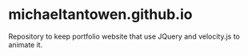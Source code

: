 # michaeltantowen.github.io
Repository to keep portfolio website that use JQuery and velocity.js to animate it.
